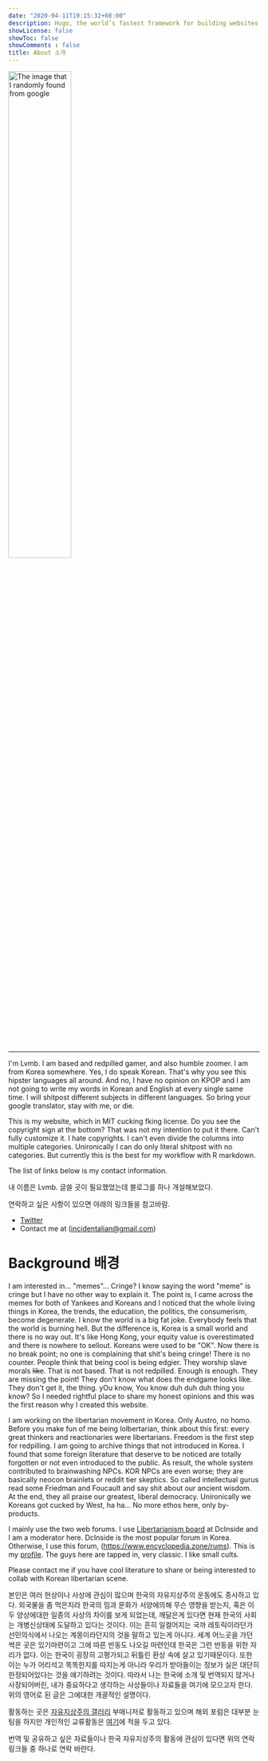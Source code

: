 ```yaml
---
date: "2020-04-11T19:15:32+08:00"
description: Hugo, the world’s fastest framework for building websites.
showLicense: false
showToc: false
showComments : false
title: About 소개
---
```


<img src="/./about_files/Lamb-TN.jpg" alt="The image that I randomly found from google" width="50%"/>

***

I'm Lvmb. I am based and redpilled gamer, and also humble zoomer. I am from Korea somewhere. Yes, I do speak Korean. That's why you see this hipster languages all around. And no, I have no opinion on KPOP and I am not going to write my words in Korean and English at every single same time. I will shitpost different subjects in different languages. So bring your google translator, stay with me, or die.

This is my website, which in MIT cucking fking license. Do you see the copyright sign at the bottom? That was not my intention to put it there. Can't fully customize it. I hate copyrights. I can't even divide the columns into multiple categories. Unironically I can do only literal shitpost with no categories. But currently this is the best for my workflow with R markdown.  

The list of links below is my contact information.

내 이름은 Lvmb. 글쓸 곳이 필요했었는데 블로그를 하나 개설해보았다.  

연락하고 싶은 사항이 있으면 아래의 링크들을 참고바람.

* [Twitter](https://twitter.com/lvmb13)
* Contact me at (<incidentalian@gmail.com>)


# Background 배경

I am interested in... "memes"... Cringe? I know saying the word "meme" is cringe but I have no other way to explain it. The point is, I came across the memes for both of Yankees and Koreans and I noticed that the whole living things in Korea, the trends, the education, the politics, the consumerism, become degenerate. I know the world is a big fat joke. Everybody feels that the world is burning hell. But the difference is, Korea is a small world and there is no way out. It's like Hong Kong, your equity value is overestimated and there is nowhere to sellout. Koreans were used to be "OK". Now there is no break point; no one is complaining that shit's being cringe! There is no counter. People think that being cool is being edgier. They worship slave morals ~~like~~. That is not based. That is not redpilled. Enough is enough. They are missing the point! They don't know what does the endgame looks like. They don't get it, the thing. yOu know, You know duh duh duh thing you know? So I needed rightful place to share my honest opinions and this was the first reason why I created this website. 

I am working on the libertarian movement in Korea. Only Austro, no homo. Before you make fun of  me being  lolbertarian, think about this first: every great thinkers and reactionaries were libertarians. Freedom is the first step for redpilling. I am going to archive things that not introduced in Korea. I found that some foreign literature that deserve to be noticed are totally forgotten or not even introduced to the public. As result, the whole system contributed to brainwashing NPCs. KOR NPCs are even worse; they are basically neocon brainlets or reddit tier skeptics. So called intellectual gurus read some Friedman and Foucault and say shit about our ancient wisdom. At the end, they all praise our greatest, liberal democracy. Unironically we Koreans got cucked by West, ha ha... No more ethos here, only by-products. 

I mainly use the two web forums. I use [Libertarianism board](https://gall.dcinside.com/mgallery/board/lists/?id=libertarianism) at DcInside and I am a moderator here. DcInside is the most popular forum in Korea. Otherwise, I use this forum, (https://www.encyclopedia.zone/rums). This is my [profile](https://www.encyclopedia.zone/rums/memberlist.php?mode=viewprofile&u=53). The guys here are tapped in, very classic. I like small cults.

Please contact me if you have cool literature to share or being interested to collab with Korean libertarian scene.

본인은 여러 현상이나 사상에 관심이 많으며 한국의 자유지상주의 운동에도 종사하고 있다. 외국물을 좀  먹은지라 한국의 밈과 문화가 서양에의해 무슨 영향을 받는지, 혹은 이 두 양상에대한 일종의 사상의 차이를 보게 되었는데, 깨달은게 있다면 현재 한국의 사회는 개병신상태에 도달하고 있다는 것이다. 이는 흔히 일컬어지는 국까 레토릭이라던가 선민의식에서 나오는 계몽이라던지의 것을 말하고 있는게 아니다. 세계 어느곳을 가던 썩은 곳은 있기마련이고 그에 따른 반동도 나오길 마련인데 한국은 그런 반동을 위한 자리가 없다. 이는 한국이 굉장히 고평가되고 뒤틀린 환상 속에 살고 있기때문이다. 또한 이는 누가 어리석고 똑똑한지를 따지는게 아니라 우리가 받아들이는 정보가 실은 대단히 한정되어있다는 것을 얘기하려는 것이다. 따라서 나는 한국에 소개 및 번역되지 않거나 사장되어버린, 내가 중요하다고 생각하는 사상들이나 자료들을 여기에 모으고자 한다. 위의 영어로 된 글은 그에대한 개괄적인 설명이다.  

활동하는 곳은 [자유지상주의 갤러리](https://gall.dcinside.com/mgallery/board/lists/?id=libertarianism) 부매니저로 활동하고 있으며 해외 포럼은 대부분 눈팅을 하지만 개인적인 교류활동은 [여기](https://www.encyclopedia.zone/rums)에 적을 두고 있다. 

번역 및 공유하고 싶은 자료들이나 한국 자유지상주의 활동에 관심이 있다면 위의 연락링크들 중 하나로 연락 바란다.
